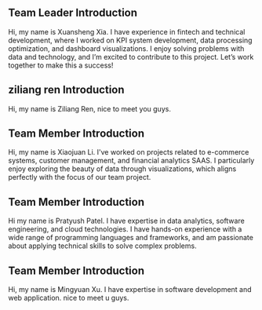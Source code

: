 ## Team Leader Introduction
Hi, my name is Xuansheng Xia. I have experience in fintech and technical development, where I worked on KPI system development, data processing optimization, and dashboard visualizations. I enjoy solving problems with data and technology, and I’m excited to contribute to this project. Let’s work together to make this a success!

## ziliang ren Introduction
Hi, my name is Ziliang Ren, nice to meet you guys. 

## Team Member Introduction
Hi, my name is Xiaojuan Li. I've worked on projects related to e-commerce systems, customer management, and financial analytics SAAS. I particularly enjoy exploring the beauty of data through visualizations, which aligns perfectly with the focus of our team project.

## Team Member Introduction
Hi my name is Pratyush Patel. I have expertise in data analytics, software engineering, and cloud technologies. I have hands-on experience with a wide range of programming languages and frameworks, and am passionate about applying technical skills to solve complex problems.

## Team Member Introduction
Hi, my name is Mingyuan Xu. I have expertise in software development and web application. nice to meet u guys.
